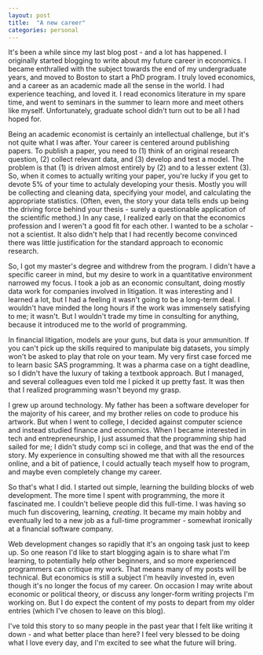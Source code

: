 ```yaml
---
layout: post
title:  "A new career"
categories: personal
---
```


It's been a while since my last blog post - and a lot has happened. I originally started blogging to write about my future career in economics. I became enthralled with the subject towards the end of my undergraduate years, and moved to Boston to start a PhD program. I truly loved economics, and a career as an academic made all the sense in the world. I had experience teaching, and loved it. I read economics literature in my spare time, and went to seminars in the summer to learn more and meet others like myself. Unfortunately, graduate school didn't turn out to be all I had hoped for.

Being an academic economist is certainly an intellectual challenge, but it's not quite what I was after. Your career is centered around publishing papers. To publish a paper, you need to (1) think of an original research question, (2) collect relevant data, and (3) develop and test a model. The problem is that (1) is driven almost entirely by (2) and to a lesser extent (3). So, when it comes to actually writing your paper, you're lucky if you get to devote 5% of your time to actulaly developing your thesis. Mostly you will be collecting and cleaning data, specifying your model, and calculating the appropriate statistics. (Often, even, the story your data tells ends up being the driving force behind your thesis - surely a questionable application of the scientific method.) In any case, I realized early on that the economics profession and I weren't a good fit for each other. I wanted to be a scholar - not a scientist. It also didn't help that I had recently become convinced there was little justification for the standard approach to economic research.

<!--more-->

So, I got my master's degree and withdrew from the program. I didn't have a specific career in mind, but my desire to work in a quantitative environment narrowed my focus. I took a job as an economic consultant, doing mostly data work for companies involved in litigation. It was interesting and I learned a lot, but I had a feeling it wasn't going to be a long-term deal. I wouldn't have minded the long hours if the work was immensely satisfying to me; it wasn't. But I wouldn't trade my time in consulting for anything, because it introduced me to the world of programming.

In financial litigation, models are your guns, but data is your ammunition. If you can't pick up the skills required to manipulate big datasets, you simply won't be asked to play that role on your team. My very first case forced me to learn basic SAS programming. It was a pharma case on a tight deadline, so I didn't have the luxury of taking a textbook approach. But I managed, and several colleagues even told me I picked it up pretty fast. It was then that I realized programming wasn't beyond my grasp.

I grew up around technology. My father has been a software developer for the majority of his career, and my brother relies on code to produce his artwork. But when I went to college, I decided against computer science and instead studied finance and economics. When I became interested in tech and entrepreneurship, I just assumed that the programming ship had sailed for me; I didn't study comp sci in college, and that was the end of the story. My experience in consulting showed me that with all the resources online, and a bit of patience, I could actually teach myself how to program, and maybe even completely change my career.

So that's what I did. I started out simple, learning the building blocks of web development. The more time I spent with programming, the more it fascinated me. I couldn't believe people did this full-time. I was having so much fun discovering, learning, *creating*. It became my main hobby and eventually led to a new job as a full-time programmer - somewhat ironically at a financial software company.

Web development changes so rapidly that it's an ongoing task just to keep up. So one reason I'd like to start blogging again is to share what I'm learning, to potentially help other beginners, and so more experienced programmers can critique my work. That means many of my posts will be technical. But economics is still a subject I'm heavily invested in, even though it's no longer the focus of my career. On occasion I may write about economic or political theory, or discuss any longer-form writing projects I'm working on. But I do expect the content of my posts to depart from my older entries (which I've chosen to leave on this blog).

I've told this story to so many people in the past year that I felt like writing it down - and what better place than here? I feel very blessed to be doing what I love every day, and I'm excited to see what the future will bring.